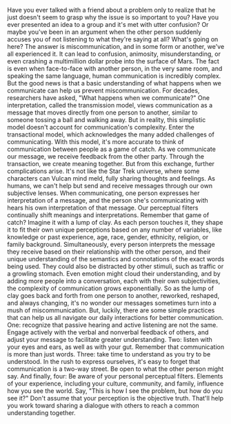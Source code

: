 Have you ever talked with a friend about a problem only to realize that he just doesn't seem to grasp why the issue is so important to you? Have you ever presented an idea to a group and it's met with utter confusion? Or maybe you've been in an argument when the other person suddenly accuses you of not listening  to what they're saying at all? What's going on here? The answer is miscommunication, and in some form or another, we've all experienced it. It can lead to confusion, animosity, misunderstanding, or even crashing a multimillion dollar probe into the surface of Mars. The fact is even when face-to-face with another person, in the very same room, and speaking the same language, human communication is incredibly complex. But the good news is  that a basic understanding of what happens when we communicate can help us prevent miscommunication. For decades, researchers have asked, "What happens when we communicate?" One interpretation, called the transmission model, views communication as a message that moves directly from one person to another, similar to someone tossing a ball and walking away. But in reality, this simplistic model doesn't account for communication's complexity. Enter the transactional model, which acknowledges the many  added challenges of communicating. With this model, it's more accurate to think of communication between people as a game of catch. As we communicate our message, we receive feedback from the other party. Through the transaction, we create meaning together. But from this exchange, further complications arise. It's not like the Star Trek universe, where some characters  can Vulcan mind meld, fully sharing thoughts and feelings. As humans, we can't help but send and receive messages through our own subjective lenses. When communicating, one person expresses her interpretation of a message, and the person she's communicating with hears his own interpretation  of that message. Our perceptual filters continually shift meanings and interpretations. Remember that game of catch? Imagine it with a lump of clay. As each person touches it, they shape it to fit  their own unique perceptions based on any number of variables, like knowledge or past experience,  age, race, gender, ethnicity, religion, or family background. Simultaneously, every person interprets the message they receive based on their relationship  with the other person, and their unique understanding of the semantics and connotations  of the exact words being used. They could also be distracted by other stimuli, such as traffic or a growling stomach. Even emotion might cloud  their understanding, and by adding more people into a conversation, each with their own subjectivities, the complexity of communication grows exponentially. So as the lump of clay goes back and forth from one person to another, reworked, reshaped, and always changing, it's no wonder our messages sometimes turn into a mush of miscommunication. But, luckily, there are some  simple practices that can help us all navigate our daily interactions for better communication. One: recognize that passive hearing and active listening are not the same. Engage actively with the verbal and nonverbal feedback of others, and adjust your message to facilitate greater understanding. Two: listen with your eyes and ears, as well as with your gut. Remember that communication  is more than just words. Three: take time to understand as you try to be understood. In the rush to express ourselves, it's easy to forget that communication is a two-way street. Be open to what  the other person might say. And finally, four: Be aware of your personal  perceptual filters. Elements of your experience, including your culture,  community, and family, influence how you see the world. Say, "This is how I see the problem, but how do you see it?" Don't assume that your perception is the objective truth. That'll help you work toward sharing a dialogue with others to reach a common understanding together. 